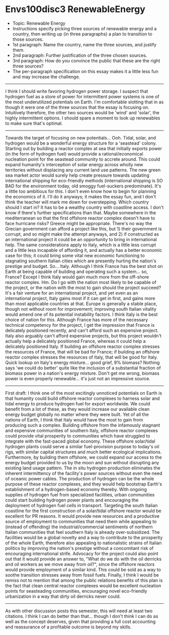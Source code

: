 # Envs100disc3 RenewableEnergy

   - Topic: Renewable Energy
   - Instructions specify picking three sources of renewable energy and a country, then writing up (in three paragraphs) a plan to transition to those sources.
   - 1st paragraph: Name the country, name the three sources, and justify them.
   - 2nd paragraph: Further justification of the three chosen sources.
   - 3rd paragraph: How do you convince the public that these are the right three sources?
   - The per-paragraph specification on this essay makes it a little less fun and may increase the challenge.

---
I think I should write favoring hydrogen power storage.  I suspect that hydrogen fuel as a store of power for intermittent power systems is one of the most underutilized potentials on Earth.  I'm comfortable slotting that in as though it were one of the three sources that the essay is focusing on.
Intuitively therefore, the other two sources would be 'wind' and 'solar', the highly intermittent options.  I should spare a moment to look up renewables to make sure that's optimal.

---
Towards the target of focusing on new potentials...  Ooh.  Tidal, solar, and hydrogen would be a wonderful energy structure for a 'seastead' colony.  Starting out by building a reactor complex at sea that initially exports power (in the form of hydrogen fuel) would provide a rational/economical nucleation point for the seastead community to accrete around.  This could expand humanity's interception of solar energy across wholly new territories without displacing any current land use patterns.  The new green sea market actor would surely help create pressure towards updating international shipping for eco-friendly methods (international shipping is SO BAD for the environment today, old smoggy fuel-suckers predominate).
It's a little too ambitious for this.  I don't even know how to begin for planning the economics of it.  I'll do it anyways; it makes the essay fun, and I don't think the teacher will mark me down for overstepping.
Which country should I start in?  It has to be a wealthy country with coastline access.  I don't know if there's further specifications than that.  Maybe somewhere in the mediterranean so that the first offshore reactor complex doesn't have to face hurricane risks?  Greece might be appropriate.  There's no way the Grecian government can afford a project like this, but 1) their government is corrupt, and so might make the attempt anyways, and 2) if constructed as an international project it could be an opportunity to bring in international help.  The same considerations apply to Italy, which is a little less corrupt and a little less incapable of affording it, and actually has a better economic case for this; it could bring some vital new economic functioning to stagnating southern Italian cities which are presently hurting the nation's prestige and budget.  So...  Italy.  Although I think France has the best shot on Earth at being capable of building and operating such a system... so, France?  Except I think Italy would gain much more from the off-shore reactor complex.  Hm.  Do I go with the nation most likely to be capable of the project, or the nation with the most to gain should the project succeed?  It's a fair venture for an international project, and yet even as an international project, Italy gains most if it can get in first, and gains more than most applicable countries at that.  Europe is generally a stable place, though not without room for improvement; improving south Italian vitality would amend one of its potential instability factors.
I think Italy is the best choice of nation for this.  Although France has more of the necessary technical competency for the project, I get the impression that France is delicately positioned recently, and can't afford such an expensive project.  Italy also arguably can't afford expensive projects, but this project wouldn't actually help a delicately positioned France, whereas it could help a delicately positioned Italy.  If building an offshore reactor complex stresses the resources of France, that will be bad for France; if building an offshore reactor complex stresses the resources of Italy, that will be good for Italy.
Quick lookup on Italy's energy mixture... good grief, 9% biomass?  Nothing says 'we could do better' quite like the inclusion of a substantial fraction of biomass power in a nation's energy mixture.  Don't get me wrong, biomass power is even properly renewable... it's just not an impressive source.

---
First draft:
I think one of the most excitingly unnoticed potentials on Earth is that humanity could build offshore reactor complexes to harness solar and tidal energy to produce hydrogen fuel for export worldwide.  We could benefit from a lot of these, as they would increase our available clean energy budget globally no matter where they were built.  Yet of all the nations of Earth, I think that Italy would have the most to gain from producing such a complex.  Building offshore from the infamously stagnant and expensive communities of southern Italy, offshore reactor complexes could provide vital prosperity to communities which have struggled to integrate with the fast-paced global economy.
These offshore solar/tidal hydrogen plants could serve a similar fuel-provision purpose to today's oil rigs, with similar capital structures and much better ecological implications.  Furthermore, by building them offshore, we could expand our access to the energy budget provided to us by the moon and sun without disrupting any existing land usage pattern.  The in situ hydrogen production eliminates the inherent intermittency of the facility's power sources without even the need of oceanic power cables.  The production of hydrogen can be the whole purpose of these reactor complexes, and they would help bootstrap Earth's establishment of a hydrogen-based economy thereby.  With ongoing supplies of hydrogen fuel from specialized facilities, urban communities could start building hydrogen power plants and encouraging the deployment of hydrogen fuel cells in transport.
Targeting the south Italian coastline for the first construction of a solar/tidal offshore reactor would be excellent for PR reasons.  It would provide new resources and a productive source of employment to communities that need them while appealing to (instead of offending) the industrial/commercial sentiments of northern Italian communities that feel southern Italy is already over-subsidized.  The facilities would be a global novelty and a way to contribute to the prosperity of the whole Earth, therefore also appealing to nationalistic strains of Italian politics by improving the nation's prestige without a concomitant risk of encouraging international strife.  Advocacy for the project could also point out that it would provide an answer to, "What do we do with the oil derricks and oil workers as we move away from oil?", since the offshore reactors would provide employment of a similar kind.  This could be sold as a way to soothe transition stresses away from fossil fuels.  Finally, I think I would be remiss not to mention that among the public relations benefits of this plan is the fact that clean central reactor complexes would be excellent nucleation points for seasteading communities, encouraging novel eco-friendly urbanization in a way that dirty oil derricks never could.

---
As with other discussion posts this semester, this will need at least two citations.  I think I can do better than that... though I don't think I can do as well as the concept deserves, given that providing a full cost accounting and reassurance of a profitable outcome is beyond my skills.